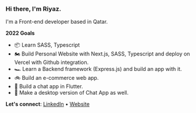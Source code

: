 ### Hi there, I'm Riyaz.

I'm a Front-end developer based in Qatar.

**2022 Goals** 
- 📦  Learn SASS, Typescript
- 🏍️  Build Personal Website with Next.js, SASS, Typescript and deploy on Vercel with Github integration.
- 🏎️  Learn a Backend framework (Express.js) and build an app with it.
- 🚲  Build an e-commerce web app.
- 🛴  Build a chat app in Flutter. 
- 🚅  Make a desktop version of Chat App as well.
 
**Let's connect**: [LinkedIn](https://www.linkedin.com/in/riymoh) • [Website](https://www.riymoh.com/)
